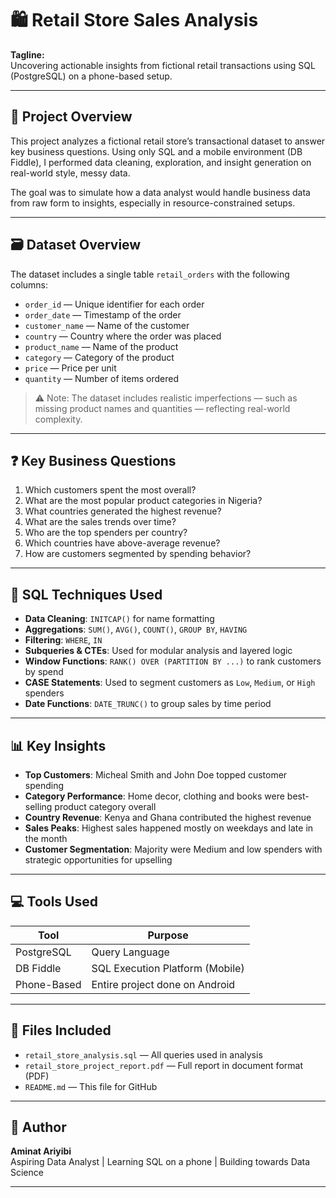 # 🛍️ Retail Store Sales Analysis

**Tagline:**  
Uncovering actionable insights from fictional retail transactions using SQL (PostgreSQL) on a phone-based setup.

---

## 📌 Project Overview

This project analyzes a fictional retail store’s transactional dataset to answer key business questions. Using only SQL and a mobile environment (DB Fiddle), I performed data cleaning, exploration, and insight generation on real-world style, messy data.

The goal was to simulate how a data analyst would handle business data from raw form to insights, especially in resource-constrained setups.

---

## 🗃️ Dataset Overview

The dataset includes a single table `retail_orders` with the following columns:

- `order_id` — Unique identifier for each order  
- `order_date` — Timestamp of the order  
- `customer_name` — Name of the customer  
- `country` — Country where the order was placed  
- `product_name` — Name of the product  
- `category` — Category of the product  
- `price` — Price per unit  
- `quantity` — Number of items ordered  

> ⚠️ Note: The dataset includes realistic imperfections — such as missing product names and quantities — reflecting real-world complexity.

---

## ❓ Key Business Questions

1. Which customers spent the most overall?
2. What are the most popular product categories in Nigeria?
3. What countries generated the highest revenue?
4. What are the sales trends over time?
5. Who are the top spenders per country?
6. Which countries have above-average revenue?
7. How are customers segmented by spending behavior?

---

## 🔧 SQL Techniques Used

- **Data Cleaning**: `INITCAP()` for name formatting
- **Aggregations**: `SUM()`, `AVG()`, `COUNT()`, `GROUP BY`, `HAVING`
- **Filtering**: `WHERE`, `IN`
- **Subqueries & CTEs**: Used for modular analysis and layered logic
- **Window Functions**: `RANK() OVER (PARTITION BY ...)` to rank customers by spend
- **CASE Statements**: Used to segment customers as `Low`, `Medium`, or `High` spenders
- **Date Functions**: `DATE_TRUNC()` to group sales by time period

---

## 📊 Key Insights

- **Top Customers**: Micheal Smith and John Doe topped customer spending
- **Category Performance**: Home decor, clothing and books were best-selling product category overall
- **Country Revenue**: Kenya and Ghana contributed the highest revenue
- **Sales Peaks**: Highest sales happened mostly on weekdays and late in the month
- **Customer Segmentation**: Majority were Medium and low spenders with strategic opportunities for upselling

---

## 💻 Tools Used

| Tool        | Purpose                         |
|-------------|----------------------------------|
| PostgreSQL  | Query Language                  |
| DB Fiddle   | SQL Execution Platform (Mobile) |
| Phone-Based | Entire project done on Android  |

---

## 📁 Files Included

- `retail_store_analysis.sql` — All queries used in analysis
- `retail_store_project_report.pdf` — Full report in document format (PDF)
- `README.md` — This file for GitHub


---

## 👤 Author

**Aminat Ariyibi**  
Aspiring Data Analyst | Learning SQL on a phone | Building towards Data Science

---
